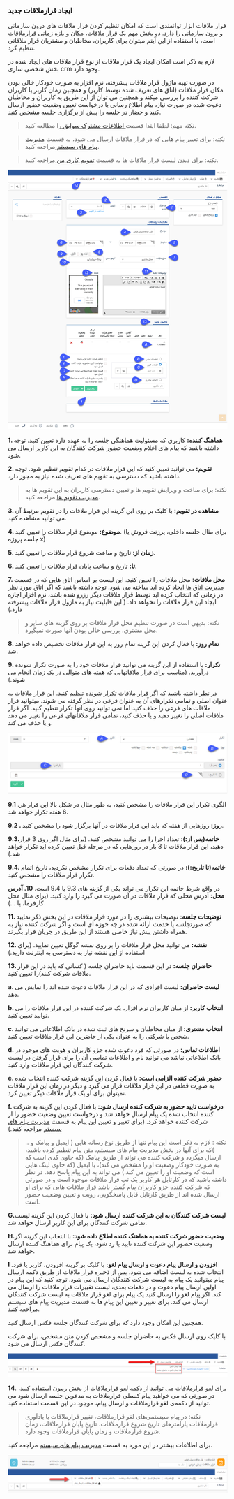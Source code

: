 ###  ایجاد قرارملاقات جدید 



قرار ملاقات ابزار توانمندی است که امکان تنظیم کردن قرار ملاقات های درون سازمانی و برون سازمانی را دارد. دو بخش مهم یک قرار ملاقات، مکان و بازه زمانی قرارملاقات است، با استفاده از این آیتم میتوان برای کاربران، مخاطبان و مشتریان قرار ملاقاتی تنظیم کرد.

لازم به ذکر است امکان ایجاد یک قرار ملاقات از نوع قرار ملاقات های ایجاد شده در بخش شخصی سازی crm وجود دارد.

در صورت تهیه ماژول قرار ملاقات پیشرفته، نرم افزار به صورت خودکار خالی بودن مکان قرار ملاقات (اتاق های تعریف شده توسط کاربر) و همچنین زمان کاربر یا کاربران شرکت کننده را بررسی میکند و همچنین می توان از این طریق به کاربران و مخاطبان دعوت شده در صورت نیاز، پیام اطلاع رسانی یا درخواست تعیین وضعیت حضور ارسال کنید و حضار در جلسه را پیش از برگزاری جلسه مشخص کنید.

> نکته مهم: لطفا ابتدا قسمت[ اطلاعات مشترک سوابق ](https://github.com/1stco/PayamGostarDocs/blob/master/help%202.5.4/Integrated-bank/Database/Records/Joint-record-information/Joint-record-information.md)را مطالعه کنید.


> نکته: برای تغییر پیام هایی که در قرار ملاقات ارسال می شود، به قسمت [مدیریت پیام های سیستم ](https://github.com/1stco/PayamGostarDocs/blob/master/help%202.5.4/Basic-Information/Manage-system-messages/Manage-system-messages.md)مراجعه کنید.

> نکته: برای دیدن لیست قرار ملاقات ها به قسمت [تقویم کاری من ](https://github.com/1stco/PayamGostarDocs/blob/master/help%202.5.4/Customer-relationship-management/My-work-calendar/My-work-calendar.md)مراجعه کنید.

![](NewMeeting.png)


**1. هماهنگ کننده:** کاربری که مسئولیت هماهنگی جلسه را به عهده دارد تعیین کنید. توجه داشته باشید که پیام های اعلام وضعیت حضور شرکت کنندگان به این کاربر ارسال می شود.

**2. تقویم:** می توانید تعیین کنید که این قرار ملاقات در کدام تقویم تنظیم شود. توجه داشته باشید که دسترسی به تقویم های تعریف شده نیاز به مجوز دارد.
 
> نکته: برای ساخت و ویرایش تقویم ها و تعیین دسترسی کاربران به این تقویم ها به[ مدیریت تقویم ها](https://github.com/1stco/PayamGostarDocs/blob/master/help%202.5.4/Basic-Information/Calendar-management/Calendar-management.md) مراجعه کنید.

**3. مشاهده در تقویم:** با کلیک بر روی این گزینه این قرار ملاقات را در تقویم مرتبط آن می توانید مشاهده کنید.

**4. موضوع:** موضوع قرار ملاقات را تعیین کنید. (برای مثال جلسه داخلی، پرزنت فروش یا جلسه پروژه x)

**5. زمان از:** تاریخ و ساعت شروع قرار ملاقات را تعیین کنید.

**6. تا:** تاریخ و ساعت پایان قرار ملاقات را تعیین کنید.

**7. محل ملاقات:** محل ملاقات را تعیین کنید. این لیست بر اساس اتاق هایی که در قسمت[ مدیریت اتاق ها ](https://github.com/1stco/PayamGostarDocs/blob/master/help%202.5.4/Basic-Information/Room-management/Room-management.md)ایجاد کرده اید ساخته می شود. توجه داشته باشید که اگر اتاق مورد نظر در زمانی که انتخاب کرده اید توسط قرار ملاقات دیگر رزرو شده باشد، نرم افزار اجازه ایجاد این قرار ملاقات را نخواهد داد. ( این قابلیت نیاز به ماژول قرار ملاقات پیشرفته دارد.)

> نکته: بدیهی است در صورت تنظیم محل قرار ملاقات بر روی گزینه های سایر و محل مشتری، بررسی خالی بودن آنها صورت نمیگیرد.

**8. تمام روز:** با فعال کردن این گزینه تمام روز به این قرار ملاقات تخصیص داده خواهد شد.

**9. تکرار:** با استفاده از این گزینه می توانید قرار ملاقات خود را به صورت تکرار شونده درآورید. (مناسب برای قرار ملاقاتهایی که هفته های متوالی در یک زمان انجام می شوند.)

در نظر داشته باشید که اگر قرار ملاقات تکرار شونده تنظیم کنید. این قرار ملاقات به عنوان اصلی و تمامی تکرارهای آن به عنوان فرعی در نظر گرفته می شوند. میتوانید قرار ملاقات های فرعی را حذف کنید اما نمی توانید روی آنها تکرار تنظیم کنید. اگر قرار ملاقات اصلی را تغییر دهید و یا حذف کنید، تمامی قرار ملاقاتهای فرعی را تغییر می دهد و یا حذف می کند.

![](NewMeeting1.jpg)


**9.1** .الگوی تکرار این قرار ملاقات را مشخص کنید، به طور مثال در شکل بالا این قرار هر 6 هفته تکرار خواهد شد.

**9.2 . روز:** روزهایی از هفته که باید این قرار ملاقات در آنها برگزار شود را مشخص کنید.

**9.3.خاتمه(پس از:):** تعداد اجرا را می توانید مشخص کنید. (برای مثال اگر روی 3 قرار دهید، این قرار ملاقات تا 3 بار در روزهایی که در مرحله قبل تعیین کرده اید تکرار خواهد شد.)

**9.4. خاتمه(تا تاریخ:):** در صورتی که تعداد دفعات برای تکرار مشخص نکردید، تاریخ اتمام تکرار قرار ملاقات را مشخص کنید.

در واقع شرط خاتمه این تکرار می تواند یکی از گزینه های 9.3 یا 9.4 است.
**10. آدرس محل:** آدرس محلی که قرار ملاقات در آن صورت می گیرد را وارد کنید. (برای مثال محل کارفرما، یا ...)

**11. توضیحات جلسه:**  توضیحات بیشتری را در مورد قرار ملاقات در این بخش ذکر نمایید که صورتجلسه یا خدمت ارائه شده در چه حوزه ای است و اگر شرکت کننده نیاز به همراه داشتن پیش نیاز خاصی هستند از این طریق در جریان قرار بگیرند.

**12. نقشه:** می توانید محل قرار ملاقات را بر روی نقشه گوگل تعیین نمایید. (برای استفاده از این نقشه نیاز به دسترسی به اینترنت دارید.)

**13. حاضران جلسه:** در این قسمت باید حاضران جلسه ( کسانی که باید در این قرار ملاقات شرکت کنند)را تعیین کنید.

 **a. لیست حاضران:** لیست افرادی که در این قرار ملاقات دعوت شده اند را نمایش می دهد.

 **b. انتخاب کاربر:** از میان کاربران نرم افزار، یک شرکت کننده در این قرار ملاقات را می توانید تعیین کنید.

 **c. انتخاب مشتری:** از میان مخاطبان و سرنخ های ثبت شده در بانک اطلاعاتی می توانید شخص یا شرکتی را به عنوان یکی از حاضرین این قرار ملاقات تعیین کنید.

 **d. اطلاعات تماس:** در صورتی که فرد دعوت شده جزو کاربران و هویت های موجود در بانک اطلاعاتی نباشد می توانید نام و اطلاعات تماسی آن را برای قرار گرفتن در لیست شرکت کنندگان این قرار ملاقات وارد کنید.

 **e. حضور شرکت کننده الزامی است:** با فعال کردن این گزینه شرکت کننده انتخاب شده به صورت قطعی در این قرار ملاقات قرار می گیرد و دیگر در زمان این قرار ملاقات نمیتوان برای او یک قرار ملاقات دیگر تعیین کرد.

 **f. درخواست تایید حضور به شرکت کننده ارسال شود:** با فعال کردن این گزینه به شرکت کننده انتخاب شده یک پیام ارسال خواهد شد و درخواست تعیین وضعیت حضور را از شرکت کننده خواهد کرد. (برای تغییر و تعیین این پیام به قسمت [مدیریت پیام های سیستم](https://github.com/1stco/PayamGostarDocs/blob/master/help%202.5.4/Basic-Information/Manage-system-messages/Manage-system-messages.md) مراجعه کنید.)
 
 > نکته : لازم به ذکر است این پیام تنها از طریق نوع رسانه هایی ( ایمیل و پیامک و .. )که برای آنها در بخش مدیریت پیام های سیستم، متن پیام تنظیم کرده باشید، ارسال میگردد  و شرکت کننده می تواند از طریق پیامک (که حاوی کدی است که به صورت خودکار وضعیت او را مشخص می کند)، یا ایمیل (که حاوی لینک هایی است که وضعیت او را تعیین می کند.) می تواند به این پیام پاسخ دهد. در نظر داشته باشید که در کارتابل هر کاربر یک تب قرار ملاقات موجود است و در صورتی که شرکت کننده جزو کاربران پیام گستر باشد قرار ملاقات هایی که برای او ارسال شده اند از طریق کارتابل قابل پاسخگویی، رویت و تعیین وضعیت حضور است.
 
  **G.لیست شرکت کنندگان به این شرکت کننده ارسال شود:** با فعال کردن این گزینه لیست تمامی شرکت کنندگان برای این کاربر ارسال خواهد شد.

 **H.وضعیت حضور شرکت کننده به هماهنگ کننده اطلاع داده شود:** با انتخاب این گزینه اگر وضعیت حضور این شرکت کننده تایید یا رد شود، یک پیام برای هماهنگ کننده ارسال خواهد شد.

 **I .افزودن و ارسال پیام دعوت و ارسال پیام لغو:** با کلیک بر گزینه افزودن، کاربر یا فرد انتخاب شده به لیست اضافه می شود. پس از ذخیره قرار ملاقات از طریق دکمه ارسال پیام میتوانید یک پیام به لیست شرکت کنندگان ارسال می شود. توجه کنید که این پیام در اولین ارسال پیام دعوت و در دفعات بعدی، لیست تغییرات قرار ملاقات را ارسال می کند. اگر پیام لغو را ارسال کنید یک پیام برای لغو قرار ملاقات به لیست شرکت کنندگان ارسال می کند. برای تغییر و تعیین این پیام ها به قسمت مدیریت پیام های سیستم مراجعه کنید.

همچنین این امکان وجود دارد که برای شرکت کنندگان جلسه فکس ارسال کنید.

با کلیک روی ارسال فکس به حاضران جلسه و مشخص کردن متن مشخص، برای شرکت کنندگان فکس ارسال می شود.

![](NewMeeting2.png)

**14**. برای لغو قرارملاقات می توانید از دکمه لغو قرارملاقات از بخش ریبون استفاده کنید، در صورتی که می خواهید پیام کنسلی قرارملاقات به مدعوین جلسه ارسال شود می توانید
 از دکمه‌ی لغو قرارملاقات و ارسال پیام، موجود در این قسمت استفاده کنید.
 
>  نکته: در پیام سیستمی‌های لغو قرارملاقات، تغییر قرارملاقات یا یادآوری قرارملاقات پارامترهای تاریخ شروع قرارملاقات، تاریخ پایان قرارملاقات، زمان شروع قرارملاقات و زمان پایان قرارملاقات وجود دارد.
 
برای اطلاعات بیشتر در این مورد به قسمت [مدیریت پیام های سیستم](https://github.com/1stco/PayamGostarDocs/blob/master/help%202.5.4/Basic-Information/Manage-system-messages/Manage-system-messages.md) مراجعه کنید.

 ![](gharar.PNG)
 
 



